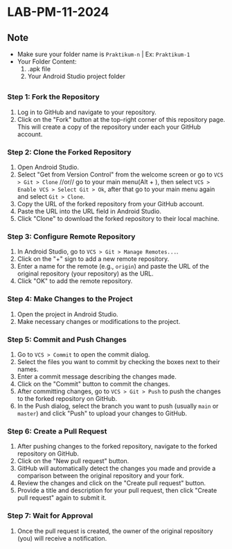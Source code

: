 # LAB-PM-11-2024

## Note
- Make sure your folder name is `Praktikum-n` | Ex: `Praktikum-1`
- Your Folder Content:
  1. .apk file
  2. Your Android Studio project folder
##
### Step 1: Fork the Repository
1. Log in to GitHub and navigate to your repository.
2. Click on the "Fork" button at the top-right corner of this repository page. This will create a copy of the repository under each your GitHub account.

### Step 2: Clone the Forked Repository
1. Open Android Studio.
2. Select "Get from Version Control" from the welcome screen or go to `VCS > Git > Clone` //or// go to your main menu(Alt + \), then select `VCS > Enable VCS > Select Git > Ok`, after that go to your main menu again and select `Git > Clone`.
3. Copy the URL of the forked repository from your GitHub account.
4. Paste the URL into the URL field in Android Studio.
5. Click "Clone" to download the forked repository to their local machine.

### Step 3: Configure Remote Repository
1. In Android Studio, go to `VCS > Git > Manage Remotes...`.
2. Click on the "+" sign to add a new remote repository.
3. Enter a name for the remote (e.g., `origin`) and paste the URL of the original repository (your repository) as the URL.
4. Click "OK" to add the remote repository.

### Step 4: Make Changes to the Project
1. Open the project in Android Studio.
2. Make necessary changes or modifications to the project.

### Step 5: Commit and Push Changes
1. Go to `VCS > Commit` to open the commit dialog.
2. Select the files you want to commit by checking the boxes next to their names.
3. Enter a commit message describing the changes made.
4. Click on the "Commit" button to commit the changes.
5. After committing changes, go to `VCS > Git > Push` to push the changes to the forked repository on GitHub.
6. In the Push dialog, select the branch you want to push (usually `main` or `master`) and click "Push" to upload your changes to GitHub.

### Step 6: Create a Pull Request
1. After pushing changes to the forked repository, navigate to the forked repository on GitHub.
2. Click on the "New pull request" button.
3. GitHub will automatically detect the changes you made and provide a comparison between the original repository and your fork.
4. Review the changes and click on the "Create pull request" button.
5. Provide a title and description for your pull request, then click "Create pull request" again to submit it.

### Step 7: Wait for Approval
1. Once the pull request is created, the owner of the original repository (you) will receive a notification.
